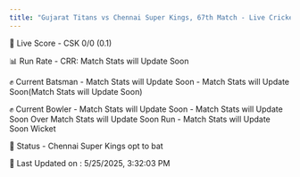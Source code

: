 ```yaml
---
title: "Gujarat Titans vs Chennai Super Kings, 67th Match - Live Cricket Score"
---
```


🔴 Live Score - CSK 0/0 (0.1)  

📊 Run Rate - CRR: Match Stats will Update Soon  

✊ Current Batsman - Match Stats will Update Soon - Match Stats will Update Soon(Match Stats will Update Soon)  

✊ Current Bowler - Match Stats will Update Soon - Match Stats will Update Soon Over Match Stats will Update Soon Run - Match Stats will Update Soon Wicket  

📑 Status - Chennai Super Kings opt to bat

📝 Last Updated on : 5/25/2025, 3:32:03 PM  

